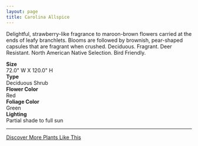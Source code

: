 ```yaml
---
layout: page
title: Carolina Allspice
---
```


<div class="row">
  <div class="col-md-4">
    <div class="plant-image plant-image-large" style="background-image: url(&quot;https://s3-us-west-1.amazonaws.com/images.plantwithbloom.com/carolina_allspice.jpg&quot;);"></div>
  </div>
  <div class="col-md-8">
    <div>
      <p>Delightful, strawberry-like fragrance to maroon-brown flowers carried at the ends of leafy branchlets. Blooms are followed by brownish, pear-shaped capsules that are fragrant when crushed. Deciduous. Fragrant. Deer Resistant. North American Native Selection. Bird Friendly.</p>
      <div class="row">
        <div class="col-md-3">
          <strong>Size</strong>
        </div>
        <div class="col-md-9">72.0" W X 120.0" H</div>
      </div>
      <div class="row">
        <div class="col-md-3">
          <strong>Type</strong>
        </div>
        <div class="col-md-9">Deciduous Shrub</div>
      </div>
      <div class="row">
        <div class="col-md-3">
          <strong>Flower Color</strong>
        </div>
        <div class="col-md-9">Red</div>
      </div>
      <div class="row">
        <div class="col-md-3">
          <strong>Foliage Color</strong>
        </div>
        <div class="col-md-9">Green</div>
      </div>
      <div class="row">
        <div class="col-md-3">
          <strong>Lighting</strong>
        </div>
        <div class="col-md-9">Partial shade to full sun</div>
      </div>
    </div>
    <hr/>
    <a class="btn btn-default" href="http://app.plantwithbloom.com/search">Discover More Plants Like This</a>
  </div>
</div>